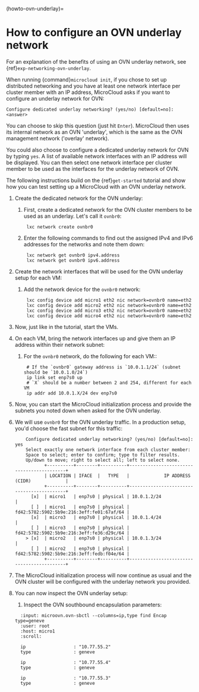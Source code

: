 (howto-ovn-underlay)=
# How to configure an OVN underlay network

For an explanation of the benefits of using an OVN underlay network, see {ref}`exp-networking-ovn-underlay`. 

When running {command}`microcloud init`, if you chose to set up distributed networking and you have at least one network interface per cluster member with an IP address, MicroCloud asks if you want to configure an underlay network for OVN:

`Configure dedicated underlay networking? (yes/no) [default=no]: <answer>`

You can choose to skip this question (just hit `Enter`). MicroCloud then uses its internal network as an OVN 'underlay', which is the same as the OVN management network ('overlay' network).

You could also choose to configure a dedicated underlay network for OVN by typing `yes`. A list of available network interfaces with an IP address will be displayed.
You can then select one network interface per cluster member to be used as the interfaces for the underlay network of OVN.

The following instructions build on the {ref}`get-started` tutorial and show how you can test setting up a MicroCloud with an OVN underlay network.

1. Create the dedicated network for the OVN underlay:

   1. First, create a dedicated network for the OVN cluster members to be used as an underlay. Let's call it `ovnbr0`:

           lxc network create ovnbr0

   1. Enter the following commands to find out the assigned IPv4 and IPv6 addresses for the networks and note them down:

           lxc network get ovnbr0 ipv4.address
           lxc network get ovnbr0 ipv6.address

1. Create the network interfaces that will be used for the OVN underlay setup for each VM:

   1. Add the network device for the `ovnbr0` network:

           lxc config device add micro1 eth2 nic network=ovnbr0 name=eth2
           lxc config device add micro2 eth2 nic network=ovnbr0 name=eth2
           lxc config device add micro3 eth2 nic network=ovnbr0 name=eth2
           lxc config device add micro4 eth2 nic network=ovnbr0 name=eth2

1. Now, just like in the tutorial, start the VMs.
1. On each VM, bring the network interfaces up and give them an IP address within their network subnet:

   1. For the `ovnbr0` network, do the following for each VM::

           # If the `ovnbr0` gateway address is `10.0.1.1/24` (subnet should be `10.0.1.0/24`)
           ip link set enp7s0 up
           # `X` should be a number between 2 and 254, different for each VM
           ip addr add 10.0.1.X/24 dev enp7s0

1. Now, you can start the MicroCloud initialization process and provide the subnets you noted down when asked for the OVN underlay.
1. We will use `ovnbr0` for the OVN underlay traffic. In a production setup, you'd choose the fast subnet for this traffic:

           Configure dedicated underlay networking? (yes/no) [default=no]: yes
           Select exactly one network interface from each cluster member:
           Space to select; enter to confirm; type to filter results.
           Up/down to move; right to select all; left to select none.
                  +----------+--------+----------+-------------------------------------------+
                  | LOCATION | IFACE  |   TYPE   |             IP ADDRESS (CIDR)             |
                  +----------+--------+----------+-------------------------------------------+
             [x]  | micro1   | enp7s0 | physical | 10.0.1.2/24                               |
             [ ]  | micro1   | enp7s0 | physical | fd42:5782:5902:5b9e:216:3eff:fe01:67af/64 |
             [x]  | micro3   | enp7s0 | physical | 10.0.1.4/24                               |
             [ ]  | micro3   | enp7s0 | physical | fd42:5782:5902:5b9e:216:3eff:fe36:d29c/64 |
           > [x]  | micro2   | enp7s0 | physical | 10.0.1.3/24                               |
             [ ]  | micro2   | enp7s0 | physical | fd42:5782:5902:5b9e:216:3eff:fedb:f04e/64 |
                  +----------+--------+----------+-------------------------------------------+

1. The MicroCloud initialization process will now continue as usual and the OVN cluster will be configured with the underlay network you provided.
1. You can now inspect the OVN underlay setup:

   1. Inspect the OVN southbound encapsulation parameters:

     ```{terminal}
       :input: microovn.ovn-sbctl --columns=ip,type find Encap type=geneve
       :user: root
       :host: micro1
       :scroll:

       ip                  : "10.77.55.2"
       type                : geneve

       ip                  : "10.77.55.4"
       type                : geneve

       ip                  : "10.77.55.3"
       type                : geneve
     ```